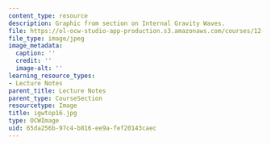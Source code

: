 ```yaml
---
content_type: resource
description: Graphic from section on Internal Gravity Waves.
file: https://ol-ocw-studio-app-production.s3.amazonaws.com/courses/12-802-wave-motions-in-the-ocean-and-atmosphere-spring-2004/65da256b97c4b816ee9afef20143caec_igwtop16.jpg
file_type: image/jpeg
image_metadata:
  caption: ''
  credit: ''
  image-alt: ''
learning_resource_types:
- Lecture Notes
parent_title: Lecture Notes
parent_type: CourseSection
resourcetype: Image
title: igwtop16.jpg
type: OCWImage
uid: 65da256b-97c4-b816-ee9a-fef20143caec
---
```

